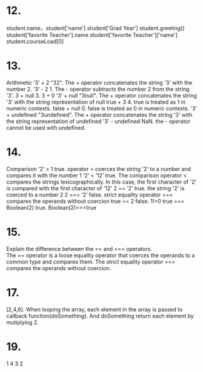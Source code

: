 # 12.
student.name，student['name']
student['Grad Year']
student.greeting()
student['favorite Teacher'].name
student['favorite Teacher']['name']
student.courseLoad[0]

# 13.
Arithmetic
‘3’ + 2          "32". The + operator concatenates the string '3' with the number 2.
‘3’ - 2          1. The - operator subtracts the number 2 from the string '3'.
3 + null         3. 3 + 0
‘3’ + null       "3null". The + operator concatenates the string '3' with the string representation of null
true + 3         4. true is treated as 1 in numeric contexts. 
false + null     0. false is treated as 0 in numeric contexts. 
'3' + undefined  "3undefined". The + operator concatenates the string '3' with the string representation of undefined
'3' - undefined  NaN. the - operator cannot be used with undefined. 

# 14.
Comparison
‘2’ > 1           true. operator > coerces the string '2' to a number and compares it with the number 1
‘2’ < ‘12’        true. The comparison operator < compares the strings lexicographically. In this case, the first character of '2' is compared with the first character of '12'
2 == ‘2’          true. the string '2' is coerced to a number 2
2 === ‘2’         false. strict equality operator === compares the operands without coercion
true == 2         false. 1!=0
true === Boolean(2)       true. Boolean(2)===true

# 15.
Explain the difference between the == and === operators.   
The == operator is a loose equality operator that coerces the operands to a common type and compares them. The strict equality operator === compares the operands without coercion.


# 17.
[2,4,6].
When looping the array, each element in the array is passed to callback function(doSomething). And doSomething return each element by mutiplying 2.

# 19.
1
4
3
2
